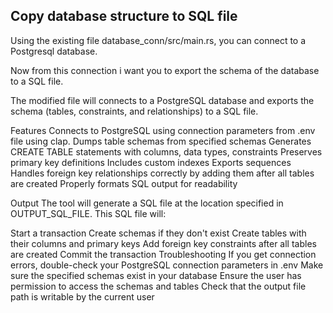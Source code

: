 ## Copy database structure to SQL file

Using the existing file database_conn/src/main.rs, you can connect to a Postgresql database.

Now from this connection i want you to export the schema of the database to a SQL file. 

The modified file will connects to a PostgreSQL database and exports the schema (tables, constraints, and relationships) to a SQL file.

Features
Connects to PostgreSQL using connection parameters from .env file using clap. 
Dumps table schemas from specified schemas
Generates CREATE TABLE statements with columns, data types, constraints
Preserves primary key definitions
Includes custom indexes
Exports sequences
Handles foreign key relationships correctly by adding them after all tables are created
Properly formats SQL output for readability


Output
The tool will generate a SQL file at the location specified in OUTPUT_SQL_FILE. This SQL file will:

Start a transaction
Create schemas if they don't exist
Create tables with their columns and primary keys
Add foreign key constraints after all tables are created
Commit the transaction
Troubleshooting
If you get connection errors, double-check your PostgreSQL connection parameters in .env
Make sure the specified schemas exist in your database
Ensure the user has permission to access the schemas and tables
Check that the output file path is writable by the current user